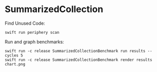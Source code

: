 # SummarizedCollection

Find Unused Code:

```
swift run periphery scan
```

Run and graph benchmarks:

``` 
swift run -c release SummarizedCollectionBenchmark run results --cycles 5
swift run -c release SummarizedCollectionBenchmark render results chart.png
```
